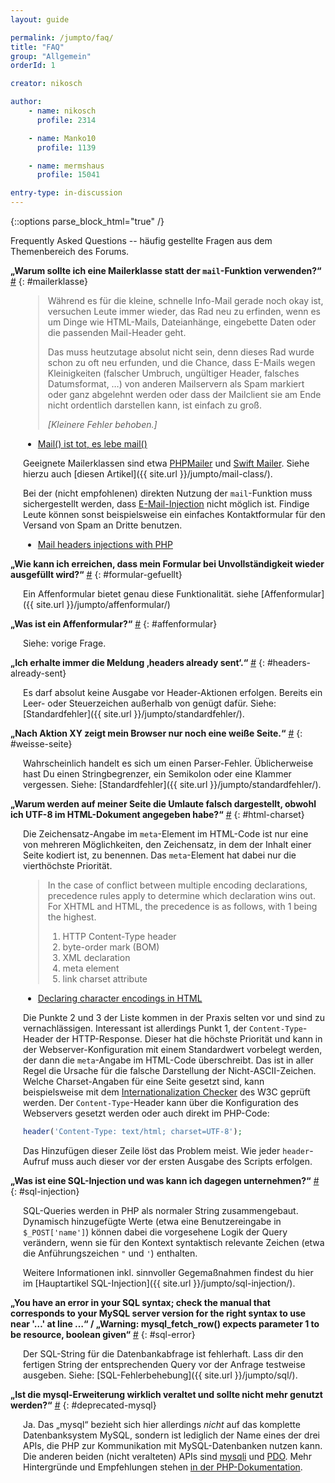 ```yaml
---
layout: guide

permalink: /jumpto/faq/
title: "FAQ"
group: "Allgemein"
orderId: 1

creator: nikosch

author:
    - name: nikosch
      profile: 2314

    - name: Manko10
      profile: 1139

    - name: mermshaus
      profile: 15041

entry-type: in-discussion
---
```


{::options parse_block_html="true" /}

Frequently Asked Questions -- häufig gestellte Fragen aus dem Themenbereich des
Forums.



**„Warum sollte ich eine Mailerklasse statt der `mail`-Funktion verwenden?“**
<a href="#mailerklasse">#</a>
{: #mailerklasse}

<div style="margin-left: 20px;">

> Während es für die kleine, schnelle Info-Mail gerade noch okay ist, versuchen
> Leute immer wieder, das Rad neu zu erfinden, wenn es um Dinge wie HTML-Mails,
> Dateianhänge, eingebette Daten oder die passenden Mail-Header geht.
>
> Das muss heutzutage absolut nicht sein, denn dieses Rad wurde schon zu oft
> neu erfunden, und die Chance, dass E-Mails wegen Kleinigkeiten (falscher Umbruch,
> ungültiger Header, falsches Datumsformat, …) von anderen Mailservern als Spam
> markiert oder ganz abgelehnt werden oder dass der Mailclient sie am Ende nicht
> ordentlich darstellen kann, ist einfach zu groß.
>
> *\[Kleinere Fehler behoben.\]*

- [Mail() ist tot, es lebe mail()](http://www.robo47.net/text/38-Mail-ist-tot-es-lebe-mail)

Geeignete Mailerklassen sind etwa [PHPMailer](http://phpmailer.worxware.com/)
und [Swift Mailer](http://swiftmailer.org/). Siehe hierzu auch [diesen
Artikel]({{ site.url }}/jumpto/mail-class/).

Bei der (nicht empfohlenen) direkten Nutzung der `mail`-Funktion muss
sichergestellt werden, dass
[E-Mail-Injection](http://de.wikipedia.org/wiki/E-Mail-Injection) nicht möglich
ist. Findige Leute können sonst beispielsweise ein einfaches Kontaktformular
für den Versand von Spam an Dritte benutzen.

- [Mail headers injections with PHP](http://www.phpsecure.info/v2/article/MailHeadersInject.en.php)

</div>



**„Wie kann ich erreichen, dass mein Formular bei Unvollständigkeit wieder
ausgefüllt wird?“**
<a href="#formular-gefuellt">#</a>
{: #formular-gefuellt}

<div style="margin-left: 20px;">

Ein Affenformular bietet genau diese Funktionalität. siehe
[Affenformular]({{ site.url }}/jumpto/affenformular/)

</div>



**„Was ist ein Affenformular?“**
<a href="#affenformular">#</a>
{: #affenformular}

<div style="margin-left: 20px;">

Siehe: vorige Frage.

</div>



**„Ich erhalte immer die Meldung ‚headers already sent‘.“**
<a href="#headers-already-sent">#</a>
{: #headers-already-sent}

<div style="margin-left: 20px;">

Es darf absolut keine Ausgabe vor Header-Aktionen erfolgen. Bereits ein Leer-
oder Steuerzeichen außerhalb von <?php ... ?> genügt dafür. Siehe:
[Standardfehler]({{ site.url }}/jumpto/standardfehler/).

</div>



**„Nach Aktion XY zeigt mein Browser nur noch eine weiße Seite.“**
<a href="#weisse-seite">#</a>
{: #weisse-seite}

<div style="margin-left: 20px;">

Wahrscheinlich handelt es sich um einen Parser-Fehler. Üblicherweise hast Du
einen Stringbegrenzer, ein Semikolon oder eine Klammer vergessen. Siehe:
[Standardfehler]({{ site.url }}/jumpto/standardfehler/).

</div>



**„Warum werden auf meiner Seite die Umlaute falsch dargestellt, obwohl ich
UTF-8 im HTML-Dokument angegeben habe?“**
<a href="#html-charset">#</a>
{: #html-charset}

<div style="margin-left: 20px;">

Die Zeichensatz-Angabe im `meta`-Element im HTML-Code ist nur eine von mehreren
Möglichkeiten, den Zeichensatz, in dem der Inhalt einer Seite kodiert ist, zu
benennen. Das `meta`-Element hat dabei nur die vierthöchste Priorität.

> In the case of conflict between multiple encoding declarations, precedence
rules apply to determine which declaration wins out. For XHTML and HTML, the
precedence is as follows, with 1 being the highest.
>
> 1. HTTP Content-Type header
> 2. byte-order mark (BOM)
> 3. XML declaration
> 4. meta element
> 5. link charset attribute

* [Declaring character encodings in HTML](http://www.w3.org/International/questions/qa-html-encoding-declarations)

Die Punkte 2 und 3 der Liste kommen in der Praxis selten vor und sind zu
vernachlässigen. Interessant ist allerdings Punkt 1, der `Content-Type`-Header
der HTTP-Response. Dieser hat die höchste Priorität und kann in der
Webserver-Konfiguration mit einem Standardwert vorbelegt werden, der dann die
`meta`-Angabe im HTML-Code überschreibt. Das ist in aller Regel die Ursache für
die falsche Darstellung der Nicht-ASCII-Zeichen. Welche Charset-Angaben für
eine Seite gesetzt sind, kann beispielsweise mit dem [Internationalization
Checker](http://validator.w3.org/i18n-checker/) des W3C geprüft werden. Der
`Content-Type`-Header kann über die Konfiguration des Webservers gesetzt werden
oder auch direkt im PHP-Code:

~~~ php
header('Content-Type: text/html; charset=UTF-8');
~~~

Das Hinzufügen dieser Zeile löst das Problem meist. Wie jeder `header`-Aufruf
muss auch dieser vor der ersten Ausgabe des Scripts erfolgen.

</div>



**„Was ist eine SQL-Injection und was kann ich dagegen unternehmen?“**
<a href="#sql-injection">#</a>
{: #sql-injection}

<div style="margin-left: 20px;">

SQL-Queries werden in PHP als normaler String zusammengebaut. Dynamisch
hinzugefügte Werte (etwa eine Benutzereingabe in `$_POST['name']`) können dabei
die vorgesehene Logik der Query verändern, wenn sie für den Kontext syntaktisch
relevante Zeichen (etwa die Anführungszeichen `"` und `'`) enthalten.

Weitere Informationen inkl. sinnvoller Gegemaßnahmen findest du hier im [Hauptartikel SQL-Injection]({{ site.url }}/jumpto/sql-injection/).
</div>



**„You have an error in your SQL syntax; check the manual that corresponds to
your MySQL server version for the right syntax to use near '…' at line …“ /
„Warning: mysql_fetch_row() expects parameter 1 to be resource, boolean
given“**
<a href="#sql-error">#</a>
{: #sql-error}

<div style="margin-left: 20px;">

Der SQL-String für die Datenbankabfrage ist fehlerhaft. Lass dir den fertigen
String der entsprechenden Query vor der Anfrage testweise ausgeben. Siehe:
[SQL-Fehlerbehebung]({{ site.url }}/jumpto/sql/).

</div>



**„Ist die mysql-Erweiterung wirklich veraltet und sollte nicht mehr genutzt
werden?“**
<a href="#deprecated-mysql">#</a>
{: #deprecated-mysql}

<div style="margin-left: 20px;">

Ja. Das „mysql“ bezieht sich hier allerdings *nicht* auf das komplette
Datenbanksystem MySQL, sondern ist lediglich der Name eines der drei APIs, die
PHP zur Kommunikation mit MySQL-Datenbanken nutzen kann. Die anderen beiden
(nicht veralteten) APIs sind [mysqli](http://php.net/mysqli) und
[PDO](http://php.net/pdo). Mehr Hintergründe und Empfehlungen stehen [in der
PHP-Dokumentation](http://php.net/manual/en/mysqlinfo.api.choosing.php).

</div>

